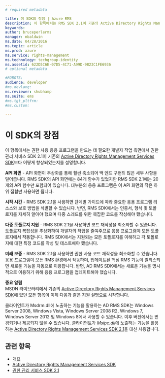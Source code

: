 ```yaml
---
# required metadata

title: 이 SDK의 장점 | Azure RMS
description: 이 항목에서는 RMS SDK 2.1이 기존의 Active Directory Rights Management Services SDK보다 어떻게 향상되었는지를 설명합니다.
keywords:
author: bruceperlerms
manager: mbaldwin
ms.date: 04/28/2016
ms.topic: article
ms.prod: azure
ms.service: rights-management
ms.technology: techgroup-identity
ms.assetid: 622D5C6E-07D5-4C71-A99D-9823C1FE6936
# optional metadata

#ROBOTS:
audience: developer
#ms.devlang:
ms.reviewer: shubhamp
ms.suite: ems
#ms.tgt_pltfrm:
#ms.custom:

---
```


# 이 SDK의 장점
이 항목에서는 권한 사용 응용 프로그램을 만드는 데 필요한 개발자 작업 측면에서 권한 관리 서비스 SDK 2.1이 기존의 [Active Directory Rights Management Services SDK](https://msdn.microsoft.com/library/Cc530379)보다 어떻게 향상되었는지를 설명합니다.

**API 화면** - API 화면이 추상화를 통해 훨씬 축소되어 백 엔드 구현의 많은 세부 사항을 덜어줍니다. RMS SDK의 API 화면에는 84개 함수가 있었지만 RMS SDK 2.1에는 20개의 API 함수만 포함되어 있습니다. 대부분의 응용 프로그램은 이 API 화면의 작은 하위 집합만 사용하면 됩니다.

**시작 시간** - RMS SDK 2.1을 사용하면 단계별 가이드에 따라 중요한 응용 프로그램 리소스와 보호 방법을 식별할 수 있습니다. 반면, RMS SDK에서는 인증서, 형식 및 토폴로지를 자세히 알아야 했으며 다중 스레드를 위한 복잡한 코드를 작성해야 했습니다.

**다중 토폴로지 지원** - RMS SDK 2.1을 사용하면 코드 재작성을 최소화할 수 있습니다. 토폴로지 복잡성을 추상화하여 개발자의 작업을 줄여주므로 응용 프로그램이 모든 토폴로지에서 작동합니다. RMS SDK에서는 지원되는 모든 토폴로지를 이해하고 각 토폴로지에 대한 특정 코드를 작성 및 테스트해야 했습니다.

**미래 보증** - RMS SDK 2.1을 사용하면 권한 사용 코드 재작성을 최소화할 수 있습니다. 응용 프로그램이 모든 RMS 환경에서 작동하며, 업데이트된 핵심 RMS 기능이 릴리스되면 새로운 기능을 자동으로 이용합니다. 반면, AD RMS SDK에서는 새로운 기능을 명시적으로 이용하기 위해 응용 프로그램을 업데이트해야 했습니다.

**중요 알림**  
MSDN 라이브러리에서 기존의 [Active Directory Rights Management Services SDK](https://msdn.microsoft.com/library/Cc530379)에 있던 모든 항목이 이제 다음과 같은 지원 설명으로 시작합니다.

클라이언트가 Msdrm.dll에 노출하는 기능을 활용하는 AD RMS SDK는 Windows Server 2008, Windows Vista, Windows Server 2008 R2, Windows 7, Windows Server 2012 및 Windows 8에서 사용할 수 있습니다. 이후 버전에서는 변경되거나 제공되지 않을 수 있습니다. 클라이언트가 *Msipc.dll*에 노출하는 기능을 활용하는 [Active Directory Rights Management Services SDK 2.1](microsoft-information-protection-and-control-client-portal.md)을 대신 사용합니다.

 

## 관련 항목 ##
* [개요](ad-rms-overview.md)
* [Active Directory Rights Management Services SDK](https://msdn.microsoft.com/library/Cc530379)
* [권한 관리 서비스 SDK 2.1](microsoft-information-protection-and-control-client-portal.md)
 

 


<!--HONumber=Apr16_HO4-->


